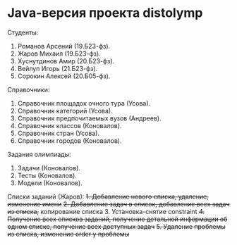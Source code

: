 # Java-версия проекта distolymp

Студенты:
1. Романов Арсений (19.Б23-фз).
2. Жаров Михаил (19.Б23-фз).
3. Хуснутдинов Амир (20.Б23-фз).
4. Вейлуп Игорь (21.Б23-фз).
5. Сорокин Алексей (20.Б05-фз).

Справочники:
1. Справочник площадок очного тура (Усова).
2. Справочник категорий (Усова).
3. Справочник предпочитаемых вузов (Андреев).
4. Справочник классов (Коновалов).
5. Справочник стран (Усова).
6. Справочник городов (Коновалов).

Задания олимпиады:
1. Задачи (Коновалов).
2. Тесты (Коновалов).
3. Модели (Коновалов).

Списки заданий (Жаров):
~~1. Добавление нового списка, удаление, изменение имени~~
~~2. Добавление задач в список, добавление всех задач из списка,~~ копирование списка
3. Установка-снятие constraint
~~4. Получение всех списков заданий, получение детальной информации об одном списке, получение всех доступных задач~~
~~5. Удаление проблемы из списка, изменение order у проблемы~~